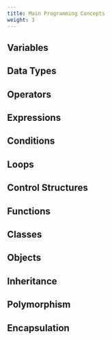 ```yaml
---
title: Main Programming Concepts
weight: 3
---
```


## Variables

## Data Types

## Operators

## Expressions

## Conditions

## Loops

## Control Structures

## Functions

## Classes

## Objects

## Inheritance

## Polymorphism

## Encapsulation
